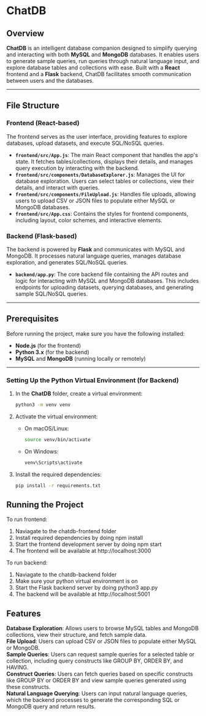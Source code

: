 # ChatDB

## Overview

**ChatDB** is an intelligent database companion designed to simplify querying and interacting with both **MySQL** and **MongoDB** databases. It enables users to generate sample queries, run queries through natural language input, and explore database tables and collections with ease. Built with a **React** frontend and a **Flask** backend, ChatDB facilitates smooth communication between users and the databases.

---

## File Structure

### **Frontend** (React-based)

The frontend serves as the user interface, providing features to explore databases, upload datasets, and execute SQL/NoSQL queries.

- **`frontend/src/App.js`**: The main React component that handles the app's state. It fetches tables/collections, displays their details, and manages query execution by interacting with the backend.
- **`frontend/src/components/DatabaseExplorer.js`**: Manages the UI for database exploration. Users can select tables or collections, view their details, and interact with queries.
- **`frontend/src/components/FileUpload.js`**: Handles file uploads, allowing users to upload CSV or JSON files to populate either MySQL or MongoDB databases.
- **`frontend/src/App.css`**: Contains the styles for frontend components, including layout, color schemes, and interactive elements.

### **Backend** (Flask-based)

The backend is powered by **Flask** and communicates with MySQL and MongoDB. It processes natural language queries, manages database exploration, and generates SQL/NoSQL queries.

- **`backend/app.py`**: The core backend file containing the API routes and logic for interacting with MySQL and MongoDB databases. This includes endpoints for uploading datasets, querying databases, and generating sample SQL/NoSQL queries.

---

## Prerequisites

Before running the project, make sure you have the following installed:

- **Node.js** (for the frontend)
- **Python 3.x** (for the backend)
- **MySQL** and **MongoDB** (running locally or remotely)

---


### Setting Up the Python Virtual Environment (for Backend)

1. In the **ChatDB** folder, create a virtual environment:
   ```bash
   python3 -m venv venv

2. Activate the virtual environment:

   - On macOS/Linux:
     ```bash
     source venv/bin/activate
     ```

   - On Windows:
     ```bash
     venv\Scripts\activate
     ```

    
3. Install the required dependencies:
    ```bash
    pip install -r requirements.txt


## Running the Project

To run frontend:

1) Naviagate to the chatdb-frontend folder
2) Install required dependencies by doing npm install 
3) Start the frontend development server by doing npm start
4) The frontend will be available at http://localhost:3000 

To run backend: 

1) Naviagate to the chatdb-backend folder 
2) Make sure your python virtual environment is on 
3) Start the Flask backend server by doing python3 app.py 
4) The backend will be available at http://localhost:5001

## Features
**Database Exploration**: Allows users to browse MySQL tables and MongoDB collections, view their structure, and fetch sample data.  
**File Upload**: Users can upload CSV or JSON files to populate either MySQL or MongoDB.  
**Sample Queries**: Users can request sample queries for a selected table or collection, including query constructs like GROUP BY, ORDER BY, and HAVING.  
**Construct Queries**: Users can fetch queries based on specific constructs like GROUP BY or ORDER BY and view sample queries generated using these constructs.  
**Natural Language Querying**: Users can input natural language queries, which the backend processes to generate the corresponding SQL or MongoDB query and return results.

